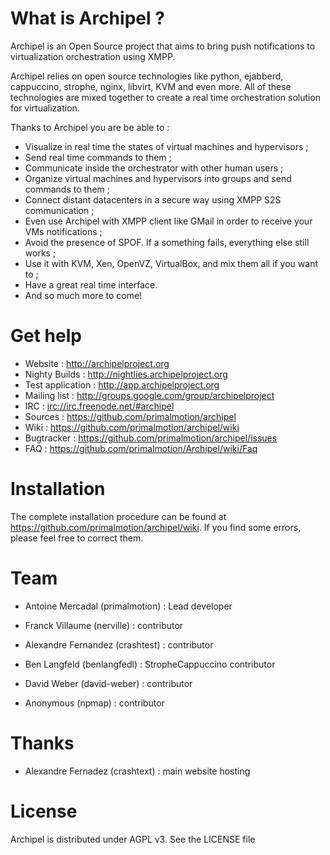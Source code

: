 # What is Archipel ?

Archipel is an Open Source project that aims to bring push notifications to 
virtualization orchestration using XMPP.

Archipel relies on open source technologies like python, ejabberd, cappuccino, 
strophe, nginx, libvirt, KVM and even more. All of these  technologies are mixed 
together to create a real time orchestration solution for virtualization.

Thanks to Archipel you are be able to :

* Visualize in real time the states of virtual machines and hypervisors ;
* Send real time commands to them ;
* Communicate inside the orchestrator with other human users ;
* Organize virtual machines and hypervisors into groups and send commands to them ;
* Connect distant datacenters in a secure way using XMPP S2S communication ;
* Even use Archipel with XMPP client like GMail in order to receive your VMs notifications ;
* Avoid the presence of SPOF. If a something fails, everything else still works ;
* Use it with KVM, Xen, OpenVZ, VirtualBox, and mix them all if you want to ;
* Have a great real time interface.
* And so much more to come!


# Get help

* Website : <http://archipelproject.org>
* Nighty Builds : <http://nightlies.archipelproject.org>
* Test application : <http://app.archipelproject.org>
* Mailing list : <http://groups.google.com/group/archipelproject>
* IRC : <irc://irc.freenode.net/#archipel>
* Sources : <https://github.com/primalmotion/archipel>
* Wiki : <https://github.com/primalmotion/archipel/wiki>
* Bugtracker : <https://github.com/primalmotion/archipel/issues>
* FAQ : <https://github.com/primalmotion/Archipel/wiki/Faq>


# Installation

The complete installation procedure can be found at <https://github.com/primalmotion/archipel/wiki>.
If you find some errors, please feel free to correct them.


# Team

* Antoine Mercadal (primalmotion)   : Lead developer

* Franck Villaume (nerville)        : contributor
* Alexandre Fernandez (crashtest)   : contributor
* Ben Langfeld (benlangfedl)        : StropheCappuccino contributor
* David Weber  (david-weber)        : contributor
* Anonymous (npmap)                 : contributor


# Thanks

*  Alexandre Fernadez (crashtext)    : main website hosting


# License

Archipel is distributed under AGPL v3. See the LICENSE file